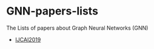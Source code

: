 # GNN-papers-lists
The Lists of papers about Graph Neural Networks (GNN)

- [IJCAI2019](./IJCAI2019.md)
